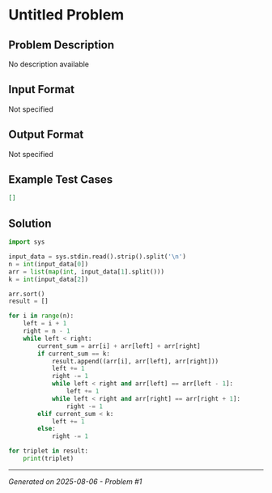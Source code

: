 # Untitled Problem

## Problem Description
No description available

## Input Format
Not specified

## Output Format
Not specified

## Example Test Cases
```json
[]
```

## Solution
```python
import sys

input_data = sys.stdin.read().strip().split('\n')
n = int(input_data[0])
arr = list(map(int, input_data[1].split()))
k = int(input_data[2])

arr.sort()
result = []

for i in range(n):
    left = i + 1
    right = n - 1
    while left < right:
        current_sum = arr[i] + arr[left] + arr[right]
        if current_sum == k:
            result.append((arr[i], arr[left], arr[right]))
            left += 1
            right -= 1
            while left < right and arr[left] == arr[left - 1]:
                left += 1
            while left < right and arr[right] == arr[right + 1]:
                right -= 1
        elif current_sum < k:
            left += 1
        else:
            right -= 1

for triplet in result:
    print(triplet)
```

---
*Generated on 2025-08-06 - Problem #1*